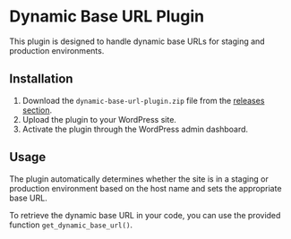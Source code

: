# Dynamic Base URL Plugin

This plugin is designed to handle dynamic base URLs for staging and production environments.

## Installation

1. Download the `dynamic-base-url-plugin.zip` file from the [releases section](https://example.com/dynamic-base-url/releases).
2. Upload the plugin to your WordPress site.
3. Activate the plugin through the WordPress admin dashboard.

## Usage

The plugin automatically determines whether the site is in a staging or production environment based on the host name and sets the appropriate base URL.

To retrieve the dynamic base URL in your code, you can use the provided function `get_dynamic_base_url()`.

